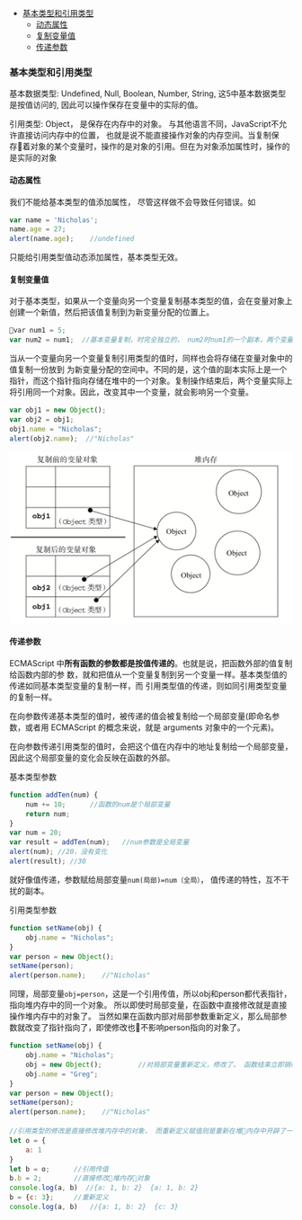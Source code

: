 - [基本类型和引用类型](#基本类型和引用类型)
    - [动态属性](#动态属性)
    - [复制变量值](#复制变量值)
    - [传递参数](#传递参数)


### 基本类型和引用类型
基本数据类型: Undefined, Null, Boolean, Number, String, 这5中基本数据类型是按值访问的, 因此可以操作保存在变量中的实际的值。

引用类型: Object， 是保存在内存中的对象。 与其他语言不同，JavaScript不允许直接访问内存中的位置， 也就是说不能直接操作对象的内存空间。当复制保存着对象的某个变量时，操作的是对象的引用。但在为对象添加属性时，操作的是实际的对象

#### 动态属性
我们不能给基本类型的值添加属性， 尽管这样做不会导致任何错误。如
```js
var name = 'Nicholas';
name.age = 27;
alert(name.age);    //undefined
```
只能给引用类型值动态添加属性，基本类型无效。

#### 复制变量值
对于基本类型，如果从一个变量向另一个变量复制基本类型的值，会在变量对象上创建一个新值，然后把该值复制到为新变量分配的位置上。
```js
var num1 = 5;
var num2 = num1;  //基本变量复制，时完全独立的， num2时num1的一个副本，两个变量不会互相影响
```

当从一个变量向另一个变量复制引用类型的值时，同样也会将存储在变量对象中的值复制一份放到 为新变量分配的空间中。不同的是，这个值的副本实际上是一个指针，而这个指针指向存储在堆中的一个对象。复制操作结束后，两个变量实际上将引用同一个对象。因此，改变其中一个变量，就会影响另一个变量。
```js
var obj1 = new Object();
var obj2 = obj1;
obj1.name = "Nicholas";
alert(obj2.name);  //"Nicholas"
```
![对象复制](./images/objectcopy.png)

#### 传递参数
ECMAScript 中**所有函数的参数都是按值传递的**。也就是说，把函数外部的值复制给函数内部的参 数，就和把值从一个变量复制到另一个变量一样。基本类型值的传递如同基本类型变量的复制一样，而 引用类型值的传递，则如同引用类型变量的复制一样。

在向参数传递基本类型的值时，被传递的值会被复制给一个局部变量(即命名参数，或者用 ECMAScript 的概念来说，就是 arguments 对象中的一个元素)。

在向参数传递引用类型的值时，会把这个值在内存中的地址复制给一个局部变量，因此这个局部变量的变化会反映在函数的外部。

基本类型参数
```js
function addTen(num) {  
    num += 10;      //函数的num是个局部变量
    return num; 
}
var num = 20;
var result = addTen(num);   //num参数是全局变量
alert(num); //20，没有变化 
alert(result); //30
```
就好像值传递，参数赋给局部变量`num(局部)=num（全局）`， 值传递的特性，互不干扰的副本。

引用类型参数
```js
function setName(obj) {
    obj.name = "Nicholas";
}
var person = new Object();
setName(person);
alert(person.name);    //"Nicholas"
```
同理，局部变量`obj=person`，这是一个引用传值，所以obj和person都代表指针，指向堆内存中的同一个对象。 所以即使时局部变量，在函数中直接修改就是直接操作堆内存中的对象了。 当然如果在函数内部对局部参数重新定义，那么局部参数就改变了指针指向了，即使修改也不影响person指向的对象了。
```js
function setName(obj) { 
    obj.name = "Nicholas"; 
    obj = new Object();         //对局部变量重新定义，修改了。 函数结束立即销魂
    obj.name = "Greg";
}
var person = new Object();
setName(person);
alert(person.name);    //"Nicholas"

//引用类型的修改是直接修改堆内存中的对象， 而重新定义赋值则是重新在堆内存中开辟了一个新对象。 所以即使之前是相互的指针， 重新定义后也会没有关联
let o = {
    a: 1
}
let b = o;      //引用传值
b.b = 2;        //直接修改堆内存对象
console.log(a, b)  //{a: 1, b: 2}  {a: 1, b: 2}
b = {c: 3};     //重新定义
console.log(a, b)   //{a: 1, b: 2}  {c: 3}
```
